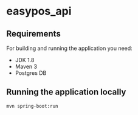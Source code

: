 # easypos_api

## Requirements

For building and running the application you need:
* JDK 1.8
* Maven 3
* Postgres DB

## Running the application locally
```bash
mvn spring-boot:run
```
